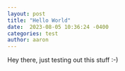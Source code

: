 ```yaml
---
layout: post
title: "Hello World"
date:  2023-08-05 10:36:24 -0400
categories: test
author: aaron
---
```

Hey there, just testing out this stuff :-)